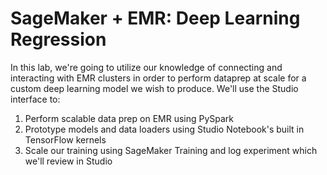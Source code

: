 # SageMaker + EMR: Deep Learning Regression

In this lab, we're going to utilize our knowledge of connecting and interacting with EMR clusters in order to perform
dataprep at scale for a custom deep learning model we wish to produce. We'll use the Studio interface to:
1. Perform scalable data prep on EMR using PySpark
2. Prototype models and data loaders using Studio Notebook's built in TensorFlow kernels
3. Scale our training using SageMaker Training and log experiment which we'll review in Studio

